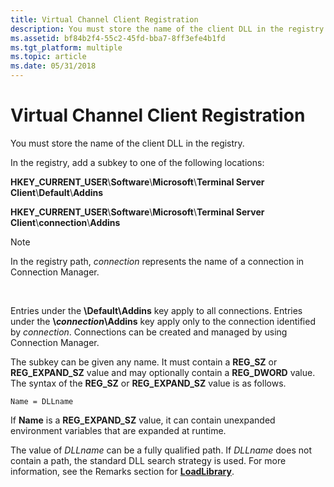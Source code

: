 ```yaml
---
title: Virtual Channel Client Registration
description: You must store the name of the client DLL in the registry.
ms.assetid: bf84b2f4-55c2-45fd-bba7-8ff3efe4b1fd
ms.tgt_platform: multiple
ms.topic: article
ms.date: 05/31/2018
---
```


# Virtual Channel Client Registration

You must store the name of the client DLL in the registry.

In the registry, add a subkey to one of the following locations:

**HKEY\_CURRENT\_USER**\\**Software**\\**Microsoft**\\**Terminal Server Client**\\**Default**\\**Addins**

**HKEY\_CURRENT\_USER**\\**Software**\\**Microsoft**\\**Terminal Server Client**\\**connection**\\**Addins**

> [!Note]  
> In the registry path, *connection* represents the name of a connection in Connection Manager.

 

Entries under the **\\Default\\Addins** key apply to all connections. Entries under the **\\***connection***\\Addins** key apply only to the connection identified by *connection*. Connections can be created and managed by using Connection Manager.

The subkey can be given any name. It must contain a **REG\_SZ** or **REG\_EXPAND\_SZ** value and may optionally contain a **REG\_DWORD** value. The syntax of the **REG\_SZ** or **REG\_EXPAND\_SZ** value is as follows.

``` syntax
Name = DLLname
```

If **Name** is a **REG\_EXPAND\_SZ** value, it can contain unexpanded environment variables that are expanded at runtime.

The value of *DLLname* can be a fully qualified path. If *DLLname* does not contain a path, the standard DLL search strategy is used. For more information, see the Remarks section for [**LoadLibrary**](https://docs.microsoft.com/windows/desktop/api/libloaderapi/nf-libloaderapi-loadlibrarya).

 

 




